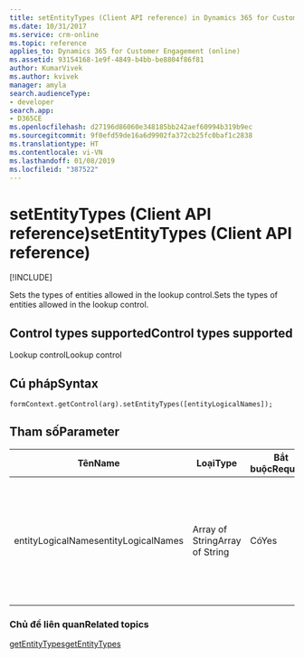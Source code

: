 ```yaml
---
title: setEntityTypes (Client API reference) in Dynamics 365 for Customer Engagement| MicrosoftDocs
ms.date: 10/31/2017
ms.service: crm-online
ms.topic: reference
applies_to: Dynamics 365 for Customer Engagement (online)
ms.assetid: 93154168-1e9f-4849-b4bb-be8804f86f81
author: KumarVivek
ms.author: kvivek
manager: amyla
search.audienceType:
- developer
search.app:
- D365CE
ms.openlocfilehash: d27196d86060e348185bb242aef60994b319b9ec
ms.sourcegitcommit: 9f0efd59de16a6d9902fa372cb25fc0baf1c2838
ms.translationtype: HT
ms.contentlocale: vi-VN
ms.lasthandoff: 01/08/2019
ms.locfileid: "387522"
---
```

# <a name="setentitytypes-client-api-reference"></a><span data-ttu-id="58bfe-102">setEntityTypes (Client API reference)</span><span class="sxs-lookup"><span data-stu-id="58bfe-102">setEntityTypes (Client API reference)</span></span>

[!INCLUDE[](../../../../includes/cc_applies_to_update_9_0_0.md)]

<span data-ttu-id="58bfe-103">Sets the types of entities allowed in the lookup control.</span><span class="sxs-lookup"><span data-stu-id="58bfe-103">Sets the types of entities allowed in the lookup control.</span></span>

## <a name="control-types-supported"></a><span data-ttu-id="58bfe-104">Control types supported</span><span class="sxs-lookup"><span data-stu-id="58bfe-104">Control types supported</span></span>

<span data-ttu-id="58bfe-105">Lookup control</span><span class="sxs-lookup"><span data-stu-id="58bfe-105">Lookup control</span></span>

## <a name="syntax"></a><span data-ttu-id="58bfe-106">Cú pháp</span><span class="sxs-lookup"><span data-stu-id="58bfe-106">Syntax</span></span>

`formContext.getControl(arg).setEntityTypes([entityLogicalNames]);`

## <a name="parameter"></a><span data-ttu-id="58bfe-107">Tham số</span><span class="sxs-lookup"><span data-stu-id="58bfe-107">Parameter</span></span>

|<span data-ttu-id="58bfe-108">Tên</span><span class="sxs-lookup"><span data-stu-id="58bfe-108">Name</span></span>|<span data-ttu-id="58bfe-109">Loại</span><span class="sxs-lookup"><span data-stu-id="58bfe-109">Type</span></span>|<span data-ttu-id="58bfe-110">Bắt buộc</span><span class="sxs-lookup"><span data-stu-id="58bfe-110">Required</span></span>|<span data-ttu-id="58bfe-111">Mô tả</span><span class="sxs-lookup"><span data-stu-id="58bfe-111">Description</span></span>|
|--|--|--|--|
|<span data-ttu-id="58bfe-112">entityLogicalNames</span><span class="sxs-lookup"><span data-stu-id="58bfe-112">entityLogicalNames</span></span>|<span data-ttu-id="58bfe-113">Array of String</span><span class="sxs-lookup"><span data-stu-id="58bfe-113">Array of String</span></span>|<span data-ttu-id="58bfe-114">Có</span><span class="sxs-lookup"><span data-stu-id="58bfe-114">Yes</span></span>|<span data-ttu-id="58bfe-115">Specify the logical name of the entities allowed in the lookup control.</span><span class="sxs-lookup"><span data-stu-id="58bfe-115">Specify the logical name of the entities allowed in the lookup control.</span></span>|

### <a name="related-topics"></a><span data-ttu-id="58bfe-116">Chủ đề liên quan</span><span class="sxs-lookup"><span data-stu-id="58bfe-116">Related topics</span></span>

[<span data-ttu-id="58bfe-117">getEntityTypes</span><span class="sxs-lookup"><span data-stu-id="58bfe-117">getEntityTypes</span></span>](getEntityTypes.md)

 


